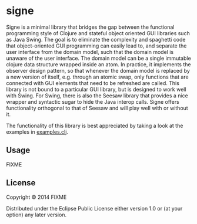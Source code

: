 # signe

Signe is a minimal library that bridges the gap between the functional programming style of Clojure and stateful object oriented GUI libraries such as Java Swing. The goal is to eliminate the complexity and spaghetti code that object-oriented GUI programming can easily lead to, and separate the user interface from the domain model, such that the domain model is unaware of the user interface. The domain model can be a single immutable clojure data structure wrapped inside an atom. In practice, it implements the observer design pattern, so that whenever the domain model is replaced by a new version of itself, e.g. through an atomic swap, only functions that are connected with GUI elements that need to be refreshed are called. This library is not bound to a particular GUI library, but is designed to work well with Swing. For Swing, there is also the Seesaw library that provides a nice wrapper and syntactic sugar to hide the Java interop calls. Signe offers functionality orthogonal to that of Seesaw and will play well with or without it.

The functionality of this library is best appreciated by taking a look at the examples in [examples.clj](src/signe/examples.clj).

## Usage

FIXME

## License

Copyright © 2014 FIXME

Distributed under the Eclipse Public License either version 1.0 or (at
your option) any later version.
